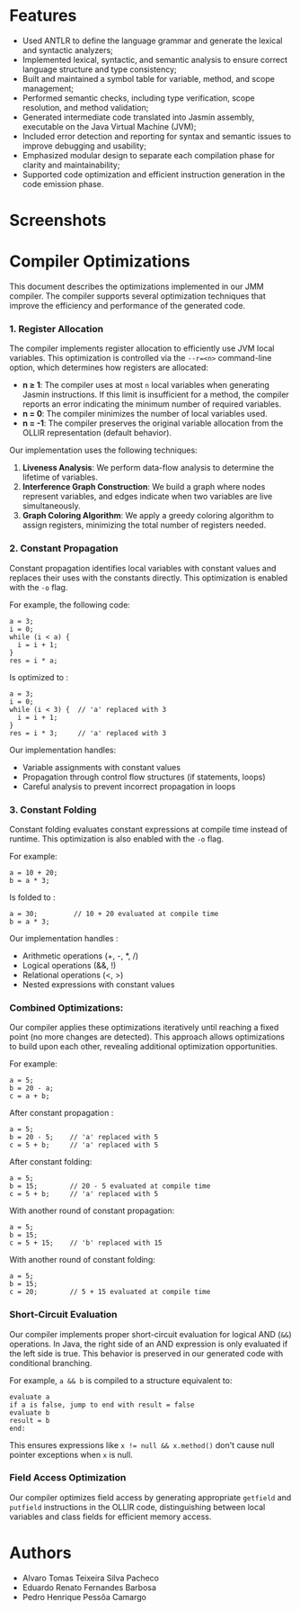 # Features

- Used ANTLR to define the language grammar and generate the lexical and syntactic analyzers;
- Implemented lexical, syntactic, and semantic analysis to ensure correct language structure and type consistency;
- Built and maintained a symbol table for variable, method, and scope management;
- Performed semantic checks, including type verification, scope resolution, and method validation;
- Generated intermediate code translated into Jasmin assembly, executable on the Java Virtual Machine (JVM);
- Included error detection and reporting for syntax and semantic issues to improve debugging and usability;
- Emphasized modular design to separate each compilation phase for clarity and maintainability;
- Supported code optimization and efficient instruction generation in the code emission phase.

# Screenshots

# Compiler Optimizations

This document describes the optimizations implemented in our JMM compiler. The compiler supports several optimization techniques that improve the efficiency and performance of the generated code.

### 1. Register Allocation

The compiler implements register allocation to efficiently use JVM local variables. This optimization is controlled via the `--r=<n>` command-line option, which determines how registers are allocated:

- **n ≥ 1**: The compiler uses at most `n` local variables when generating Jasmin instructions. If this limit is insufficient for a method, the compiler reports an error indicating the minimum number of required variables.
- **n = 0**: The compiler minimizes the number of local variables used.
- **n = -1**: The compiler preserves the original variable allocation from the OLLIR representation (default behavior).

Our implementation uses the following techniques:

1. **Liveness Analysis**: We perform data-flow analysis to determine the lifetime of variables.
2. **Interference Graph Construction**: We build a graph where nodes represent variables, and edges indicate when two variables are live simultaneously.
3. **Graph Coloring Algorithm**: We apply a greedy coloring algorithm to assign registers, minimizing the total number of registers needed.

### 2. Constant Propagation

Constant propagation identifies local variables with constant values and replaces their uses with the constants directly. This optimization is enabled with the `-o` flag.

For example, the following code:
```
a = 3;
i = 0;
while (i < a) {
  i = i + 1;
}
res = i * a;
```

Is optimized to : 

```
a = 3;
i = 0;
while (i < 3) {  // 'a' replaced with 3
  i = i + 1;
}
res = i * 3;     // 'a' replaced with 3
```

Our implementation handles:
* Variable assignments with constant values
* Propagation through control flow structures (if statements, loops)
* Careful analysis to prevent incorrect propagation in loops

### 3. Constant Folding

Constant folding evaluates constant expressions at compile time instead of runtime. This optimization is also enabled with the `-o` flag.

For example:

```
a = 10 + 20;
b = a * 3;
```

Is folded to :

```
a = 30;         // 10 + 20 evaluated at compile time
b = a * 3;
```

Our implementation handles :
* Arithmetic operations (+, -, *, /)
* Logical operations (&&, !)
* Relational operations (<, >)
* Nested expressions with constant values

### Combined Optimizations:

Our compiler applies these optimizations iteratively until reaching a fixed point (no more changes are detected). This approach allows optimizations to build upon each other, revealing additional optimization opportunities.

For example:

```
a = 5;
b = 20 - a;
c = a + b;
```

After constant propagation :

```
a = 5;
b = 20 - 5;    // 'a' replaced with 5
c = 5 + b;     // 'a' replaced with 5
```

After constant folding:

```
a = 5;
b = 15;        // 20 - 5 evaluated at compile time
c = 5 + b;     // 'a' replaced with 5
```

With another round of constant propagation:

```
a = 5;
b = 15;
c = 5 + 15;    // 'b' replaced with 15
```

With another round of constant folding:

```
a = 5;
b = 15;
c = 20;        // 5 + 15 evaluated at compile time
```

### Short-Circuit Evaluation

Our compiler implements proper short-circuit evaluation for logical AND (`&&`) operations. In Java, the right side of an AND expression is only evaluated if the left side is true. This behavior is preserved in our generated code with conditional branching.

For example, `a && b` is compiled to a structure equivalent to:

```
evaluate a
if a is false, jump to end with result = false
evaluate b
result = b
end:
```

This ensures expressions like `x != null && x.method()` don't cause null pointer exceptions when `x` is null.

### Field Access Optimization

Our compiler optimizes field access by generating appropriate `getfield` and `putfield` instructions in the OLLIR code, distinguishing between local variables and class fields for efficient memory access.

# Authors
- Alvaro Tomas Teixeira Silva Pacheco
- Eduardo Renato Fernandes Barbosa
- Pedro Henrique Pessôa Camargo
